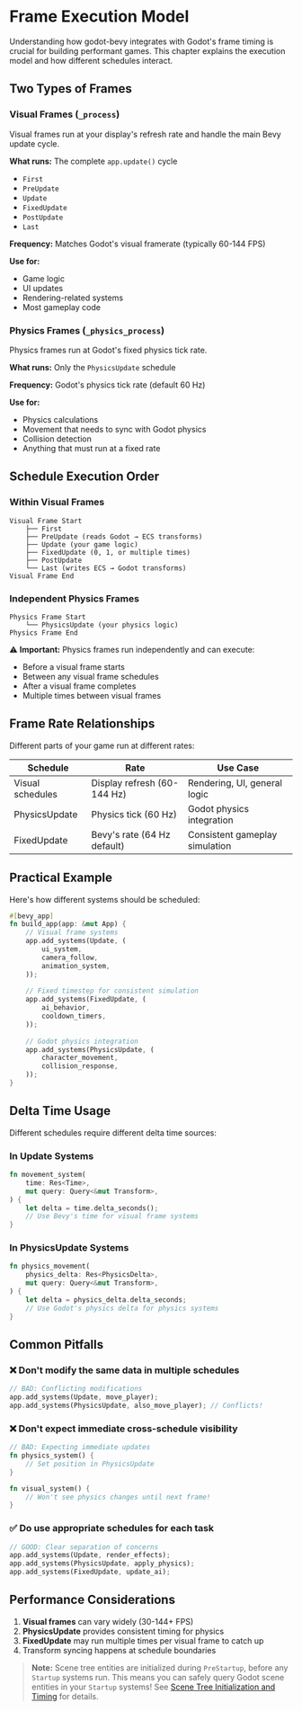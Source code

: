 # Frame Execution Model

Understanding how godot-bevy integrates with Godot's frame timing is crucial for building performant games. This chapter explains the execution model and how different schedules interact.

## Two Types of Frames

### Visual Frames (`_process`)

Visual frames run at your display's refresh rate and handle the main Bevy update cycle.

**What runs:** The complete `app.update()` cycle
- `First`
- `PreUpdate`
- `Update`
- `FixedUpdate`
- `PostUpdate`
- `Last`

**Frequency:** Matches Godot's visual framerate (typically 60-144 FPS)

**Use for:**
- Game logic
- UI updates
- Rendering-related systems
- Most gameplay code

### Physics Frames (`_physics_process`)

Physics frames run at Godot's fixed physics tick rate.

**What runs:** Only the `PhysicsUpdate` schedule

**Frequency:** Godot's physics tick rate (default 60 Hz)

**Use for:**
- Physics calculations
- Movement that needs to sync with Godot physics
- Collision detection
- Anything that must run at a fixed rate

## Schedule Execution Order

### Within Visual Frames

```
Visual Frame Start
    ├── First
    ├── PreUpdate (reads Godot → ECS transforms)
    ├── Update (your game logic)
    ├── FixedUpdate (0, 1, or multiple times)
    ├── PostUpdate
    └── Last (writes ECS → Godot transforms)
Visual Frame End
```

### Independent Physics Frames

```
Physics Frame Start
    └── PhysicsUpdate (your physics logic)
Physics Frame End
```

⚠️ **Important:** Physics frames run independently and can execute:
- Before a visual frame starts
- Between any visual frame schedules
- After a visual frame completes
- Multiple times between visual frames

## Frame Rate Relationships

Different parts of your game run at different rates:

| Schedule | Rate | Use Case |
|----------|------|----------|
| Visual schedules | Display refresh (60-144 Hz) | Rendering, UI, general logic |
| PhysicsUpdate | Physics tick (60 Hz) | Godot physics integration |
| FixedUpdate | Bevy's rate (64 Hz default) | Consistent gameplay simulation |

## Practical Example

Here's how different systems should be scheduled:

```rust
#[bevy_app]
fn build_app(app: &mut App) {
    // Visual frame systems
    app.add_systems(Update, (
        ui_system,
        camera_follow,
        animation_system,
    ));
    
    // Fixed timestep for consistent simulation
    app.add_systems(FixedUpdate, (
        ai_behavior,
        cooldown_timers,
    ));
    
    // Godot physics integration
    app.add_systems(PhysicsUpdate, (
        character_movement,
        collision_response,
    ));
}
```

## Delta Time Usage

Different schedules require different delta time sources:

### In Update Systems

```rust
fn movement_system(
    time: Res<Time>,
    mut query: Query<&mut Transform>,
) {
    let delta = time.delta_seconds();
    // Use Bevy's time for visual frame systems
}
```

### In PhysicsUpdate Systems

```rust
fn physics_movement(
    physics_delta: Res<PhysicsDelta>,
    mut query: Query<&mut Transform>,
) {
    let delta = physics_delta.delta_seconds;
    // Use Godot's physics delta for physics systems
}
```

## Common Pitfalls

### ❌ Don't modify the same data in multiple schedules

```rust
// BAD: Conflicting modifications
app.add_systems(Update, move_player);
app.add_systems(PhysicsUpdate, also_move_player); // Conflicts!
```

### ❌ Don't expect immediate cross-schedule visibility

```rust
// BAD: Expecting immediate updates
fn physics_system() {
    // Set position in PhysicsUpdate
}

fn visual_system() {
    // Won't see physics changes until next frame!
}
```

### ✅ Do use appropriate schedules for each task

```rust
// GOOD: Clear separation of concerns
app.add_systems(Update, render_effects);
app.add_systems(PhysicsUpdate, apply_physics);
app.add_systems(FixedUpdate, update_ai);
```

## Performance Considerations

1. **Visual frames** can vary widely (30-144+ FPS)
2. **PhysicsUpdate** provides consistent timing for physics
3. **FixedUpdate** may run multiple times per visual frame to catch up
4. Transform syncing happens at schedule boundaries

> **Note:** Scene tree entities are initialized during `PreStartup`, before any `Startup` systems run. This means you can safely query Godot scene entities in your `Startup` systems! See [Scene Tree Initialization and Timing](../scene-tree/timing.md) for details.

